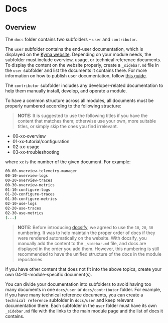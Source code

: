 # Docs

## Overview

The `docs` folder contains two subfolders - `user` and `contributor`.

The `user` subfolder contains the end-user documentation, which is displayed on the [Kyma website](https://kyma-project.io/#/). Depending on your module needs, the subfolder must include overview, usage, or technical reference documents. To display the content on the website properly, create a `_sidebar.md` file in the `user` subfolder and list the documents it contains there. For more information on how to publish user documentation, follow [this guide](https://github.com/kyma-project/community/blob/main/docs/guidelines/content-guidelines/01-user-docs.md).

The `contributor` subfolder includes any developer-related documentation to help them manually install, develop, and operate a module.

To have a common structure across all modules, all documents must be properly numbered according to the following structure:

> **NOTE:** It is suggested to use the following titles if you have the content that matches them; otherwise use your own, more suitable titles, or simply skip the ones you find irrelevant.

- 00-xx-overview
- 01-xx-tutorial/configuration
- 02-xx-usage
- 03-xx-troubleshooting

where `xx` is the number of the given document. For example:

```bash
00-00-overview-telemetry-manager
00-10-overview-logs
00-20-overview-traces
00-30-overview-metrics
01-10-configure-logs
01-20-configure-traces
01-30-configure-metrics
02-10-use-logs
02-20-use-traces
02-30-use-metrics
(...)
```

> **NOTE:** Before introducing [docsify](https://docsify.js.org/#/?id=docsify), we agreed to use the `10`, `20`, `30` numbering. It was to help maintain the proper order of docs if they were rendered automatically on the website. With docsify, you manually add the content to the `_sidebar.md` file, and docs are displayed in the order you add them. However, this numbering is still recommended to have the unified structure of the docs in the module repositories.

If you have other content that does not fit into the above topics, create your own 04-10-module-specific document(s).

You can divide your documentation into subfolders to avoid having too many documents in one `docs/user` or `docs/contributor` folder. For example, if you have many technical reference documents, you can create a `technical reference` subfolder in `docs/user` and keep relevant documentation there. Each subfolder in the `user` folder must have its own `_sidebar.md` file with the links to the main module page and the list of docs it contains.
